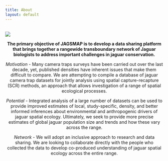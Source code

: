 ```yaml
---
title: About
layout: default
---
```

<br>
<div class="row content-row">
<div class="col-12 col-sm-3">
    <img src="{{ site.baseurl }}/images/about-ct1.jpg">
</div>
<div class="col-12 col-sm-9">
    <center>
        <p><b>The primary objective of JAGSMAP is to develop a data sharing platform that brings together a rangewide transboundary network of Jaguar biologists to address important challenges in jaguar conservation.</b></p>
        <p><i>Motivation</i> - Many camera traps surveys have been carried out over the last decade, yet, published densities have inherent issues that make them difficult to compare. We are attempting to compile a database of jaguar camera trap datasets for jointly analysis using spatial capture-recapture (SCR) methods, an approach that allows investigation of a range of spatial ecological processes.</p>
        <p><i>Potential</i> - Integrated analysis of a large number of datasets can be used to provide improved estimates of local, study-specific, density, and better informed inferences about environmental and anthropogenic drivers of jaguar spatial ecology. Ultimately, we seek to provide more precise estimates of global jaguar population size and trends and how these vary across the range.</p>
        <p><i>Network</i> - We will adopt an inclusive approach to research and data sharing. We are looking to collaborate directly with the people who collected the data to develop co-produced understanding of jaguar spatial ecology across the entire range.</p>
    </center>
